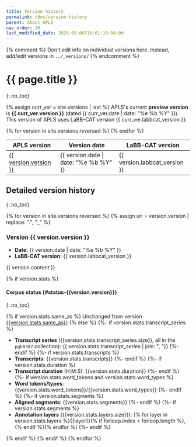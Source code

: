 ```yaml
---
title: Version history
permalink: /doc/version-history
parent: About APLS
nav_order: 30
last_modified_date: 2025-05-06T16:01:10-04:00
---
```


{% comment %}
Don't edit info on individual versions here.
Instead, add/edit versions in `../_versions/`
{% endcomment %}

# {{ page.title }}
{:.no_toc}

{% assign curr_ver = site.versions | last %}
APLS's current **preview version** is **{{ curr_ver.version }}** (dated {{ curr_ver.date | date: "%e %b %Y" }}).
This version of APLS uses LaBB-CAT version {{ curr_ver.labbcat_version }}.

<table id="version-summary">
	<thead>
		<tr>
			<th>APLS version</th>
			<th>Version date</th>
			<th>LaBB-CAT version</th>
		</tr>
	</thead>
	<tbody>
		{% for version in site.versions reversed %}
			<tr>
				<td><a href='#{{ version.version | replace: ".", "_" }}'>{{ version.version }}</a></td>
				<td>{{ version.date | date: "%e %b %Y" }}</td>
				<td>{{ version.labbcat_version }}</td>
			</tr>
		{% endfor %}
	</tbody>
</table>

## Detailed version history
{:.no_toc}

{% for version in site.versions reversed %}
{% assign uri = version.version | replace: ".", "_" %}

<h3 id="{{ uri }}" class="no_toc">Version {{ version.version }}</h3>

- **Date:** {{ version.date | date: "%e %b %Y" }}
- **LaBB-CAT version:** {{ version.labbcat_version }}

{{ version.content }}

{% if version.stats %}
#### Corpus status {#status-{{version.version}}}
{:.no_toc}

{% if version.stats.same_as %}
Unchanged from version [{{version.stats.same_as}}](#status-{{version.stats.same_as}})
{% else %}
{%- if version.stats.transcript_series %}
- **Transcript series** ({{version.stats.transcript_series.size}}, all in the `pgh0307` collection): {{ version.stats.transcript_series | join: ", "}}
{%- endif %}
{%- if version.stats.transcripts %}
- **Transcripts**: {{version.stats.transcripts}}
{%- endif %}
{%- if version.stats.duration %}
- **Transcript duration** (H:M:S): {{version.stats.duration}}
{%- endif %}
{%- if version.stats.word_tokens and version.stats.word_types %}
- **Word tokens/types**: <span class="delimited">{{version.stats.word_tokens}}</span>/<span class="delimited">{{version.stats.word_types}}</span>
{%- endif %}
{%- if version.stats.segments %}
- **Aligned segments**: <span class="delimited">{{version.stats.segments}}</span>
{%- endif %}
{%- if version.stats.segments %}
- **Annotation layers** ({{version.stats.layers.size}}): {% for layer in version.stats.layers %}<span class="layer">{{layer}}</span>{% if forloop.index < forloop.length %}, {% endif %}{% endfor %}
{%- endif %}

{% endif %}
{% endif %}
{% endfor %}
